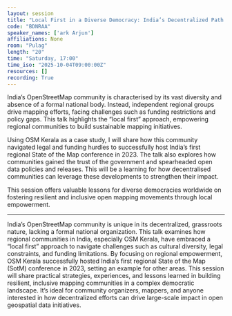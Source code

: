 ```yaml
---
layout: session
title: "Local First in a Diverse Democracy: India’s Decentralized Path to Hosting the First Regional SotM"
code: "BDNRAA"
speaker_names: ['ark Arjun']
affiliations: None
room: "Pulag"
length: "20"
time: "Saturday, 17:00"
time_iso: "2025-10-04T09:00:00Z"
resources: []
recording: True
---
```


India’s OpenStreetMap community is characterised by its vast diversity and absence of a formal national body. Instead, independent regional groups drive mapping efforts, facing challenges such as funding restrictions and policy gaps. This talk highlights the “local first” approach, empowering regional communities to build sustainable mapping initiatives.

Using OSM Kerala as a case study, I will share how this community navigated legal and funding hurdles to successfully host India’s first regional State of the Map conference in 2023. The talk also explores how communities gained the trust of the government and spearheaded open data policies and releases. This will be a learning for how decentralised communities can leverage these developments to strengthen their impact.

This session offers valuable lessons for diverse democracies worldwide on fostering resilient and inclusive open mapping movements through local empowerment.

<hr>

India’s OpenStreetMap community is unique in its decentralized, grassroots nature, lacking a formal national organization. This talk examines how regional communities in India, especially OSM Kerala, have embraced a “local first” approach to navigate challenges such as cultural diversity, legal constraints, and funding limitations. By focusing on regional empowerment, OSM Kerala successfully hosted India’s first regional State of the Map (SotM) conference in 2023, setting an example for other areas. This session will share practical strategies, experiences, and lessons learned in building resilient, inclusive mapping communities in a complex democratic landscape. It’s ideal for community organizers, mappers, and anyone interested in how decentralized efforts can drive large-scale impact in open geospatial data initiatives.

